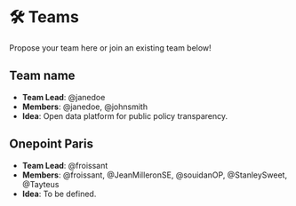 # 🛠 Teams

Propose your team here or join an existing team below!

## Team name

- **Team Lead**: @janedoe
- **Members**: @janedoe, @johnsmith  
- **Idea**: Open data platform for public policy transparency.

## Onepoint Paris

- **Team Lead**: @froissant
- **Members**: @froissant, @JeanMilleronSE, @souidanOP, @StanleySweet, @Tayteus
- **Idea**: To be defined.
